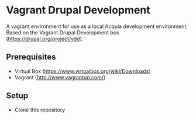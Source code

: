 # Vagrant Drupal Development

A vagrant environment for use as a local Acquia development environment. Based on the Vagrant Drupal Development box (https://drupal.org/project/vdd).

## Prerequisites
 * Virtual Box (https://www.virtualbox.org/wiki/Downloads)
 * Vagrant (http://www.vagrantup.com/)
 
## Setup
 * Clone this repository

